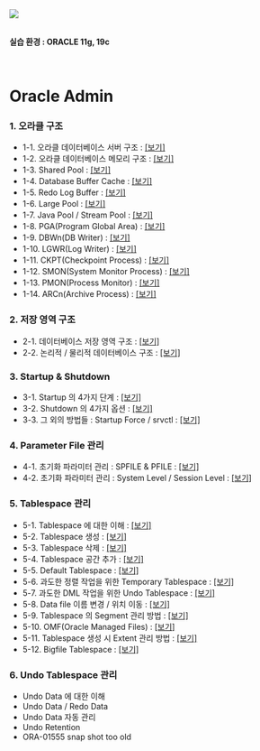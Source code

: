 
<img src="https://github.com/corvina1208/Oracle_Admin/assets/157337929/715f35d6-0331-4da1-851a-b91bf6b0508d.png">  
<br/>
<br/>

**실습 환경 : ORACLE 11g, 19c**  

<br/>

# Oracle Admin

### 1. 오라클 구조
- 1-1. 오라클 데이터베이스 서버 구조 : [[보기]](https://github.com/corvina1208/Oracle_Admin/blob/main/1-1.%20%EC%98%A4%EB%9D%BC%ED%81%B4%20%EB%8D%B0%EC%9D%B4%ED%84%B0%EB%B2%A0%EC%9D%B4%EC%8A%A4%20%EC%84%9C%EB%B2%84%20%EA%B5%AC%EC%A1%B0.md)
- 1-2. 오라클 데이터베이스 메모리 구조 : [[보기]](https://github.com/corvina1208/Oracle_Admin/blob/main/1-2.%20%EC%98%A4%EB%9D%BC%ED%81%B4%20%EB%8D%B0%EC%9D%B4%ED%84%B0%EB%B2%A0%EC%9D%B4%EC%8A%A4%20%EB%A9%94%EB%AA%A8%EB%A6%AC%20%EA%B5%AC%EC%A1%B0.md)
- 1-3. Shared Pool : [[보기]](https://github.com/corvina1208/Oracle_Admin/blob/main/1-3.%20Shared%20Pool.md)
- 1-4. Database Buffer Cache : [[보기]](https://github.com/corvina1208/Oracle_Admin/blob/main/1-4.%20Database%20Buffer%20Cache.md)
- 1-5. Redo Log Buffer : [[보기]](https://github.com/corvina1208/Oracle_Admin/blob/main/1-5.%20Redo%20Log%20Buffer.md)
- 1-6. Large Pool : [[보기]](https://github.com/corvina1208/Oracle_Admin/blob/main/1-6.%20Large%20Pool.md)
- 1-7. Java Pool / Stream Pool : [[보기]](https://github.com/corvina1208/Oracle_Admin/blob/main/1-7.%20Java%20Pool%2C%20Stream%20Pool.md)
- 1-8. PGA(Program Global Area) : [[보기]](https://github.com/corvina1208/Oracle_Admin/blob/main/1-8.%20PGA.md)
- 1-9. DBWn(DB Writer) : [[보기]](https://github.com/corvina1208/Oracle_Admin/blob/main/1-9.%20DBWn(DB%20Writer).md)
- 1-10. LGWR(Log Writer) : [[보기]](https://github.com/corvina1208/Oracle_Admin/blob/main/1-10.%20LGWR(Log%20Writer).md)
- 1-11. CKPT(Checkpoint Process) : [[보기]](https://github.com/corvina1208/Oracle_Admin/blob/main/1-11.%20CKPT(Checkpoint%20Process).md)
- 1-12. SMON(System Monitor Process) : [[보기]](https://github.com/corvina1208/Oracle_Admin/blob/main/1-12.%20SMON(System%20Monitor%20Process).md)
- 1-13. PMON(Process Monitor) : [[보기]](https://github.com/corvina1208/Oracle_Admin/blob/main/1-13.%20PMON(Process%20Monitor).md)
- 1-14. ARCn(Archive Process) : [[보기]](https://github.com/corvina1208/Oracle_Admin/blob/main/1-14.%20ARCn(Archive%20Process).md)

### 2. 저장 영역 구조
- 2-1. 데이터베이스 저장 영역 구조 : [[보기]](https://github.com/corvina1208/Oracle_Admin/blob/main/2-1.%20%EB%8D%B0%EC%9D%B4%ED%84%B0%EB%B2%A0%EC%9D%B4%EC%8A%A4%20%EC%A0%80%EC%9E%A5%20%EC%98%81%EC%97%AD%20%EA%B5%AC%EC%A1%B0.md)
- 2-2. 논리적 / 물리적 데이터베이스 구조 : [[보기]](https://github.com/corvina1208/Oracle_Admin/blob/main/2-2.%20%EB%85%BC%EB%A6%AC%EC%A0%81%2C%20%EB%AC%BC%EB%A6%AC%EC%A0%81%20%EB%8D%B0%EC%9D%B4%ED%84%B0%EB%B2%A0%EC%9D%B4%EC%8A%A4%20%EA%B5%AC%EC%A1%B0.md)

### 3. Startup & Shutdown
- 3-1. Startup 의 4가지 단계 : [[보기]](https://github.com/corvina1208/Oracle_Admin/blob/main/3-1.%20Startup%20%EC%9D%98%204%EA%B0%80%EC%A7%80%20%EB%8B%A8%EA%B3%84.md)
- 3-2. Shutdown 의 4가지 옵션 : [[보기]](https://github.com/corvina1208/Oracle_Admin/blob/main/3-2.%20Shutdown%20%EC%9D%98%204%EA%B0%80%EC%A7%80%20%EC%98%B5%EC%85%98.md)
- 3-3. 그 외의 방법들 : Startup Force / srvctl : [[보기]](https://github.com/corvina1208/Oracle_Admin/blob/main/3-3.%20%EA%B7%B8%20%EC%99%B8%EC%9D%98%20%EB%B0%A9%EB%B2%95%EB%93%A4%20%3A%20Startup%20Force%2C%20srvctl.md)

### 4. Parameter File 관리
- 4-1. 초기화 파라미터 관리 : SPFILE & PFILE : [[보기]](https://www.notion.so/SPFILE-PFILE-09c6cc8a05b1424e9693540405cb42ed)
- 4-2. 초기화 파라미터 관리 : System Level / Session Level : [[보기]](https://www.notion.so/System-Level-Session-Level-0f88b5311ab24b46ab616d52db83df56)

### 5. Tablespace 관리
- 5-1. Tablespace 에 대한 이해 : [[보기]](https://www.notion.so/Tablespace-5a6af05bebca42919d52b5abcfbb5a82)
- 5-2. Tablespace 생성 : [[보기]](https://www.notion.so/Tablespace-e1d80a1cfbc94f138c6de064b7231dfa)
- 5-3. Tablespace 삭제 : [[보기]](https://www.notion.so/Tablespace-d8780304356d41fa996aa2cab24c7342)
- 5-4. Tablespace 공간 추가 : [[보기]](https://www.notion.so/Tablespace-ff72bee1ac5d43ae9967f76644cd4ead)
- 5-5. Default Tablespace : [[보기]](https://www.notion.so/Default-Tablespace-525e6d24f2164cd391944c00c2f5e0bd)
- 5-6. 과도한 정렬 작업을 위한 Temporary Tablespace : [[보기]](https://www.notion.so/Temporary-Tablespace-8a530a8ba549456090e9c4b44e979d86)
- 5-7. 과도한 DML 작업을 위한 Undo Tablespace : [[보기]](https://www.notion.so/DML-Undo-Tablespace-58604cbf0665423fb485274a5fb0bdbd)
- 5-8. Data file 이름 변경 / 위치 이동 : [[보기]](https://www.notion.so/Data-file-b3e806ce88b84b21b8c88e769d54571a)
- 5-9. Tablespace 의 Segment 관리 방법 : [[보기]](https://www.notion.so/Tablespace-Segment-74a655c756b14e6bb30dc41144f1fe83)
- 5-10. OMF(Oracle Managed Files) : [[보기]](https://www.notion.so/OMF-Oracle-Managed-File-171d1ebc049c438e9ab4d3ded87463ca)
- 5-11. Tablespace 생성 시 Extent 관리 방법 : [[보기]](https://www.notion.so/Tablespace-Extent-406e2653e1294b20a98601136b95d280)
- 5-12. Bigfile Tablespace : [[보기]](https://www.notion.so/Bigfile-Tablespace-f168ae90b230477fb3dbbe448da8d2bd)

### 6. Undo Tablespace 관리
- Undo Data 에 대한 이해
- Undo Data / Redo Data
- Undo Data 자동 관리
- Undo Retention
- ORA-01555 snap shot too old
